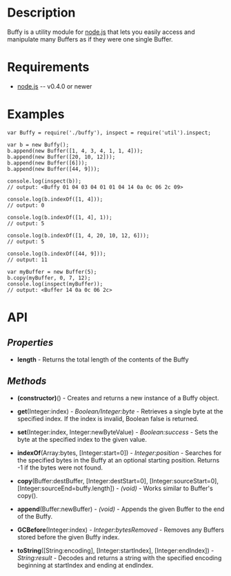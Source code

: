 Description
===========

Buffy is a utility module for [node.js](http://nodejs.org/) that lets you easily access and manipulate many Buffers as if they were one single Buffer.


Requirements
============

* [node.js](http://nodejs.org/) -- v0.4.0 or newer


Examples
========

    var Buffy = require('./buffy'), inspect = require('util').inspect;

    var b = new Buffy();
    b.append(new Buffer([1, 4, 3, 4, 1, 1, 4]));
    b.append(new Buffer([20, 10, 12]));
    b.append(new Buffer([6]));
    b.append(new Buffer([44, 9]));

    console.log(inspect(b));
    // output: <Buffy 01 04 03 04 01 01 04 14 0a 0c 06 2c 09>

    console.log(b.indexOf([1, 4]));
    // output: 0

    console.log(b.indexOf([1, 4], 1));
    // output: 5

    console.log(b.indexOf([1, 4, 20, 10, 12, 6]));
    // output: 5
    
    console.log(b.indexOf([44, 9]));
    // output: 11

    var myBuffer = new Buffer(5);
    b.copy(myBuffer, 0, 7, 12);
    console.log(inspect(myBuffer));
    // output: <Buffer 14 0a 0c 06 2c>


API
===

_Properties_
------------

* **length** - Returns the total length of the contents of the Buffy


_Methods_
---------

* **(constructor)**() - Creates and returns a new instance of a Buffy object.

* **get**(Integer:index) - _Boolean/Integer:byte_ - Retrieves a single byte at the specified index. If the index is invalid, Boolean false is returned.

* **set**(Integer:index, Integer:newByteValue) - _Boolean:success_ - Sets the byte at the specified index to the given value.

* **indexOf**(Array:bytes, [Integer:start=0]) - _Integer:position_ - Searches for the specified bytes in the Buffy at an optional starting position. Returns -1 if the bytes were not found.

* **copy**(Buffer:destBuffer, [Integer:destStart=0], [Integer:sourceStart=0], [Integer:sourceEnd=buffy.length]) - _(void)_ - Works similar to Buffer's copy().

* **append**(Buffer:newBuffer) - _(void)_ - Appends the given Buffer to the end of the Buffy.

* **GCBefore**(Integer:index) - _Integer:bytesRemoved_ - Removes any Buffers stored before the given Buffy index.

* **toString**([String:encoding], [Integer:startIndex], [Integer:endIndex]) - _String:result_ - Decodes and returns a string with the specified encoding beginning at startIndex and ending at endIndex.
